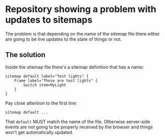 # Repository showing a problem with updates to sitemaps

The problem is that depending on the name of the sitemap file there either are going to be live updates to the state of things or not.

## The solution

Inside the sitemap file there's a sitemap definition that has a name:

```
sitemap default label="Test lights" {
    Frame label="Those are test lights" {
        Switch item=MyLight
    }
}
```

Pay close attention to the first line:

```
sitemap default ...
```

That `default` MUST match the name of the file. Otherwise server-side events are not going to be properly received by the browser and things won't get automatically updated.
